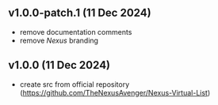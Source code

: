 ## v1.0.0-patch.1 (11 Dec 2024)
- remove documentation comments
- remove *Nexus* branding

## v1.0.0 (11 Dec 2024)
- create src from official repository (https://github.com/TheNexusAvenger/Nexus-Virtual-List)